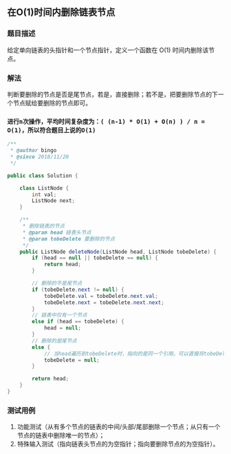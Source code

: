 ## 在O(1)时间内删除链表节点

### 题目描述
给定单向链表的头指针和一个节点指针，定义一个函数在 O(1) 时间内删除该节点。

### 解法
判断要删除的节点是否是尾节点，若是，直接删除；若不是，把要删除节点的下一个节点赋给要删除的节点即可。

### ```进行n次操作，平均时间复杂度为：( (n-1) * O(1) + O(n) ) / n = O(1)，所以符合题目上说的O(1)```

```java
/**
 * @author bingo
 * @since 2018/11/20
 */

public class Solution {

    class ListNode {
        int val;
        ListNode next;
    }

    /**
     * 删除链表的节点
     * @param head 链表头节点
     * @param tobeDelete 要删除的节点
     */
    public ListNode deleteNode(ListNode head, ListNode tobeDelete) {
        if (head == null || tobeDelete == null) {
            return head;
        }

        // 删除的不是尾节点
        if (tobeDelete.next != null) {
            tobeDelete.val = tobeDelete.next.val;
            tobeDelete.next = tobeDelete.next.next;
        }
        // 链表中仅有一个节点
        else if (head == tobeDelete) {
            head = null;
        }
        // 删除的是尾节点
        else {
            // 当head遍历到tobeDelete时，指向的是同一个引用。可以直接将tobeDelete = null即可
            tobeDelete = null;
        }

        return head;
    }
}
```

### 测试用例
1. 功能测试（从有多个节点的链表的中间/头部/尾部删除一个节点；从只有一个节点的链表中删除唯一的节点）；
2. 特殊输入测试（指向链表头节点的为空指针；指向要删除节点的为空指针）。
